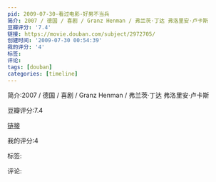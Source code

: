 ```yaml
---
pid: 2009-07-30-看过电影-好男不当兵
简介: 2007 / 德国 / 喜剧 / Granz Henman / 弗兰茨·丁达 弗洛里安·卢卡斯
豆瓣评分: '7.4'
链接: https://movie.douban.com/subject/2972705/
创建时间: '2009-07-30 00:54:39'
我的评分: '4'
标签:
评论:
tags: [douban]
categories: [timeline]
---
```

简介:2007 / 德国 / 喜剧 / Granz Henman / 弗兰茨·丁达 弗洛里安·卢卡斯

豆瓣评分:7.4

[链接](https://movie.douban.com/subject/2972705/)

我的评分:4

标签:

评论:

